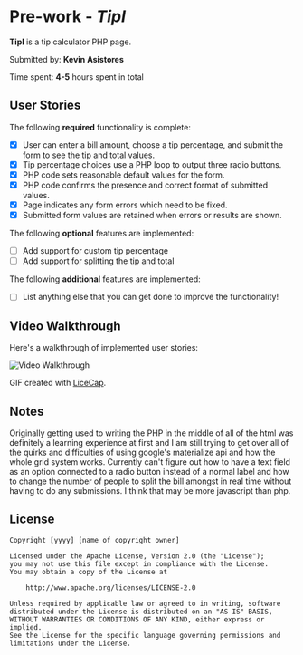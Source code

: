 # Pre-work - *Tipl*

**Tipl** is a tip calculator PHP page.

Submitted by: **Kevin Asistores**

Time spent: **4-5** hours spent in total

## User Stories

The following **required** functionality is complete:
* [x] User can enter a bill amount, choose a tip percentage, and submit the form to see the tip and total values.
* [x] Tip percentage choices use a PHP loop to output three radio buttons.
* [x] PHP code sets reasonable default values for the form.
* [x] PHP code confirms the presence and correct format of submitted values.
* [x] Page indicates any form errors which need to be fixed.
* [x] Submitted form values are retained when errors or results are shown.

The following **optional** features are implemented:
* [ ] Add support for custom tip percentage
* [ ] Add support for splitting the tip and total

The following **additional** features are implemented:

* [ ] List anything else that you can get done to improve the functionality!

## Video Walkthrough

Here's a walkthrough of implemented user stories:

<img src='http://i.imgur.com/2ysB1Ev.gif' title='Video Walkthrough' width='' alt='Video Walkthrough' />

GIF created with [LiceCap](http://www.cockos.com/licecap/).

## Notes

Originally getting used to writing the PHP in the middle of all of the html was definitely a learning experience at first and I am still trying to get over all of the quirks and difficulties of using google's materialize api and how the whole grid system works. Currently can't figure out how to have a text field as an option connected to a radio button instead of a normal label and how to change the number of people to split the bill amongst in real time without having to do any submissions. I think that may be more javascript than php.

## License

    Copyright [yyyy] [name of copyright owner]

    Licensed under the Apache License, Version 2.0 (the "License");
    you may not use this file except in compliance with the License.
    You may obtain a copy of the License at

        http://www.apache.org/licenses/LICENSE-2.0

    Unless required by applicable law or agreed to in writing, software
    distributed under the License is distributed on an "AS IS" BASIS,
    WITHOUT WARRANTIES OR CONDITIONS OF ANY KIND, either express or implied.
    See the License for the specific language governing permissions and
    limitations under the License.
